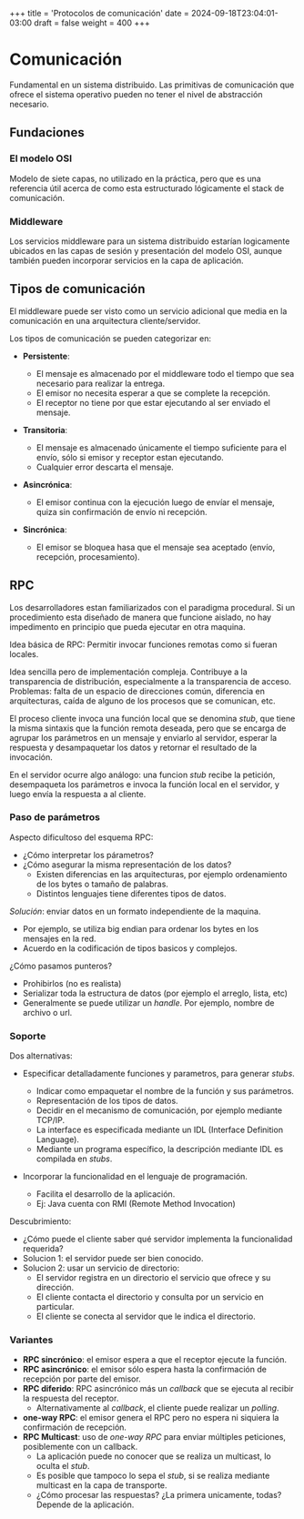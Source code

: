 +++
title = 'Protocolos de comunicación'
date = 2024-09-18T23:04:01-03:00
draft = false
weight = 400
+++

# Comunicación

Fundamental en un sistema distribuido. Las primitivas de comunicación que ofrece el sistema operativo pueden no tener el nivel de abstracción necesario.

## Fundaciones

### El modelo OSI

Modelo de siete capas, no utilizado en la práctica, pero que es una referencia útil acerca de como esta estructurado lógicamente el stack de comunicación.

### Middleware

Los servicios middleware para un sistema distribuido estarían logicamente ubicados en las capas de sesión y presentación del modelo OSI, aunque también pueden incorporar servicios en la capa de aplicación.

## Tipos de comunicación

El middleware puede ser visto como un servicio adicional que media en la comunicación en una arquitectura cliente/servidor.

Los tipos de comunicación se pueden categorizar en:

- **Persistente**: 
    - El mensaje es almacenado por el middleware todo el tiempo que sea necesario para realizar la entrega.
    - El emisor no necesita esperar a que se complete la recepción.
    - El receptor no tiene por que estar ejecutando al ser enviado el mensaje.

- **Transitoria**: 
    - El mensaje es almacenado únicamente el tiempo suficiente para el envío, sólo si emisor y receptor estan ejecutando.
    - Cualquier error descarta el mensaje.

- **Asincrónica**: 
    - El emisor continua con la ejecución luego de envíar el mensaje, quiza sin confirmación de envío ni recepción.

- **Sincrónica**:
    - El emisor se bloquea hasa que el mensaje sea aceptado (envío, recepción, procesamiento).

## RPC

Los desarrolladores estan familiarizados con el paradigma procedural. Si un procedimiento esta diseñado de manera que funcione aislado, no hay impedimento en principio que pueda ejecutar en otra maquina.

Idea básica de RPC: Permitir invocar funciones remotas como si fueran locales.

Idea sencilla pero de implementación compleja. Contribuye a la transparencia de distribución, especialmente a la transparencia de acceso. Problemas: falta de un espacio de direcciones común, diferencia en arquitecturas, caída de alguno de los procesos que se comunican, etc.

El proceso cliente invoca una función local que se denomina _stub_, que tiene la misma sintaxis que la función remota deseada, pero que se encarga de agrupar los parámetros en un mensaje y enviarlo al servidor, esperar la respuesta y desampaquetar los datos y retornar el resultado de la invocación.

En el servidor ocurre algo análogo: una funcion _stub_ recibe la petición, desempaqueta los parámetros e invoca la función local en el servidor, y luego envía la respuesta a al cliente.

### Paso de parámetros

Aspecto dificultoso del esquema RPC:

- ¿Cómo interpretar los párametros?
- ¿Cómo asegurar la misma representación de los datos?
    - Existen diferencias en las arquitecturas, por ejemplo ordenamiento de los bytes o tamaño de palabras.
    - Distintos lenguajes tiene diferentes tipos de datos.

_Solución_: enviar datos en un formato independiente de la maquina.

- Por ejemplo, se utiliza big endian para ordenar los bytes en los mensajes en la red.
- Acuerdo en la codificación de tipos basicos y complejos.

¿Cómo pasamos punteros? 

- Prohibirlos (no es realista)
- Serializar toda la estructura de datos (por ejemplo el arreglo, lista, etc)
- Generalmente se puede utilizar un _handle_. Por ejemplo, nombre de archivo o url.

### Soporte

Dos alternativas:

- Especificar detalladamente funciones y parametros, para generar _stubs_.
    - Indicar como empaquetar el nombre de la función y sus parámetros.
    - Representación de los tipos de datos.
    - Decidir en el mecanismo de comunicación, por ejemplo mediante TCP/IP.
    - La interface es especificada mediante un IDL (Interface Definition Language).
    - Mediante un programa específico, la descripción mediante IDL es compilada en _stubs_.

- Incorporar la funcionalidad en el lenguaje de programación.
    - Facilita el desarrollo de la aplicación.
    - Ej: Java cuenta con RMI (Remote Method Invocation)

Descubrimiento: 

- ¿Cómo puede el cliente saber qué servidor implementa la funcionalidad requerida?
- Solucion 1: el servidor puede ser bien conocido.
- Solucion 2: usar un servicio de directorio:
    - El servidor registra en un directorio el servicio que ofrece y su dirección.
    - El cliente contacta el directorio y consulta por un servicio en particular.
    - El cliente se conecta al servidor que le indica el directorio.

### Variantes

- **RPC sincrónico**: el emisor espera a que el receptor ejecute la función.
- **RPC asincrónico**: el emisor sólo espera hasta la confirmación de recepción por parte del emisor.
- **RPC diferido**: RPC asincrónico más un _callback_ que se ejecuta al recibir la respuesta del receptor.
    - Alternativamente al _callback_, el cliente puede realizar un _polling_.
- **one-way RPC**: el emisor genera el RPC pero no espera ni siquiera la confirmación de recepción.
- **RPC Multicast**: uso de _one-way RPC_ para enviar múltiples peticiones, posiblemente con un callback.
    - La aplicación puede no conocer que se realiza un multicast, lo oculta el _stub_.
    - Es posible que tampoco lo sepa el _stub_, si se realiza mediante multicast en la capa de transporte.
    - ¿Cómo procesar las respuestas? ¿La primera unicamente, todas? Depende de la aplicación.

